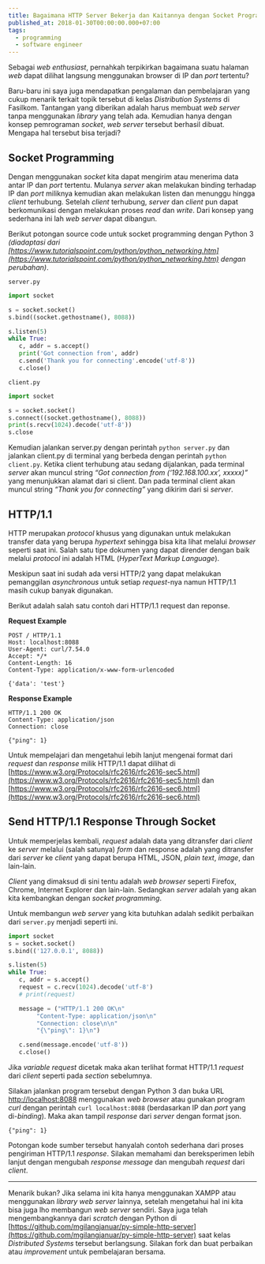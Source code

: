 ```yaml
---
title: Bagaimana HTTP Server Bekerja dan Kaitannya dengan Socket Programming
published_at: 2018-01-30T00:00:00.000+07:00
tags:
  - programming
  - software engineer
---
```


Sebagai *web enthusiast*, pernahkah terpikirkan bagaimana suatu halaman *web* dapat dilihat langsung menggunakan browser di IP dan *port* tertentu?

Baru-baru ini saya juga mendapatkan pengalaman dan pembelajaran yang cukup menarik terkait topik tersebut di kelas *Distribution Systems* di Fasilkom. Tantangan yang diberikan adalah harus membuat *web server* tanpa menggunakan *library* yang telah ada. Kemudian hanya dengan konsep pemrograman *socket*, *web server* tersebut berhasil dibuat. Mengapa hal tersebut bisa terjadi?

## Socket Programming

Dengan menggunakan *socket* kita dapat mengirim atau menerima data antar IP dan *port* tertentu. Mulanya *server* akan melakukan binding terhadap IP dan *port* miliknya kemudian akan melakukan listen dan menunggu hingga *client* terhubung. Setelah *client* terhubung, *server* dan *client* pun dapat berkomunikasi dengan melakukan proses *read* dan *write*. Dari konsep yang sederhana ini lah *web server* dapat dibangun.

Berikut potongan source code untuk socket programming dengan Python 3 *(diadaptasi dari [https://www.tutorialspoint.com/python/python_networking.htm](https://www.tutorialspoint.com/python/python_networking.htm) dengan perubahan)*.

`server.py`

```python
import socket

s = socket.socket()
s.bind((socket.gethostname(), 8088))

s.listen(5)
while True:
   c, addr = s.accept()
   print('Got connection from', addr)
   c.send('Thank you for connecting'.encode('utf-8'))
   c.close()
```

`client.py`

```python
import socket

s = socket.socket()
s.connect((socket.gethostname(), 8088))
print(s.recv(1024).decode('utf-8'))
s.close
```

Kemudian jalankan server.py dengan perintah `python server.py` dan jalankan client.py di terminal yang berbeda dengan perintah `python client.py`. Ketika client terhubung atau sedang dijalankan, pada terminal *server* akan muncul string *“Got connection from (‘192.168.100.xx’, xxxxx)”* yang menunjukkan alamat dari si client. Dan pada terminal client akan muncul string *“Thank you for connecting”* yang dikirim dari si *server*.

## HTTP/1.1

HTTP merupakan *protocol* khusus yang digunakan untuk melakukan transfer data yang berupa *hypertext* sehingga bisa kita lihat melalui *browser* seperti saat ini. Salah satu tipe dokumen yang dapat dirender dengan baik melalui *protocol* ini adalah HTML (*HyperText Markup Language*).

Meskipun saat ini sudah ada versi HTTP/2 yang dapat melakukan pemanggilan *asynchronous* untuk setiap *request*-nya namun HTTP/1.1 masih cukup banyak digunakan.

Berikut adalah salah satu contoh dari HTTP/1.1 request dan reponse.

**Request Example**

```shell
POST / HTTP/1.1
Host: localhost:8088
User-Agent: curl/7.54.0
Accept: */*
Content-Length: 16
Content-Type: application/x-www-form-urlencoded

{'data': 'test'}
```

**Response Example**

```shell
HTTP/1.1 200 OK
Content-Type: application/json
Connection: close

{"ping": 1}
```

Untuk mempelajari dan mengetahui lebih lanjut mengenai format dari *request* dan *response* milik HTTP/1.1 dapat dilihat di [https://www.w3.org/Protocols/rfc2616/rfc2616-sec5.html](https://www.w3.org/Protocols/rfc2616/rfc2616-sec5.html) dan [https://www.w3.org/Protocols/rfc2616/rfc2616-sec6.html](https://www.w3.org/Protocols/rfc2616/rfc2616-sec6.html)

## Send HTTP/1.1 Response Through Socket

Untuk memperjelas kembali, *request* adalah data yang ditransfer dari *client* ke *server* melalui (salah satunya) *form* dan response adalah yang ditransfer dari *server* ke *client* yang dapat berupa HTML, JSON, *plain text*, *image*, dan lain-lain.

*Client* yang dimaksud di sini tentu adalah *web browser* seperti Firefox, Chrome, Internet Explorer dan lain-lain. Sedangkan *server* adalah yang akan kita kembangkan dengan *socket programming*.

Untuk membangun *web server* yang kita butuhkan adalah sedikit perbaikan dari `server.py` menjadi seperti ini.

```python
import socket
s = socket.socket()
s.bind(('127.0.0.1', 8088))

s.listen(5)
while True:
   c, addr = s.accept()
   request = c.recv(1024).decode('utf-8')
   # print(request)

   message = ("HTTP/1.1 200 OK\n"
        "Content-Type: application/json\n"
        "Connection: close\n\n"
        "{\"ping\": 1}\n")

   c.send(message.encode('utf-8'))
   c.close()
```

Jika *variable request* dicetak maka akan terlihat format HTTP/1.1 *request* dari *client* seperti pada *section* sebelumnya.

Silakan jalankan program tersebut dengan Python 3 dan buka URL [http://localhost:8088](http://localhost:8088) menggunakan *web browser* atau gunakan program *curl* dengan perintah `curl localhost:8088` (berdasarkan IP dan *port* yang di-*binding*). Maka akan tampil *response* dari *server* dengan format json.

```shell
{"ping": 1}
```

Potongan kode sumber tersebut hanyalah contoh sederhana dari proses pengiriman HTTP/1.1 *response*. Silakan memahami dan bereksperimen lebih lanjut dengan mengubah *response message* dan mengubah *request* dari *client*.

---

Menarik bukan? Jika selama ini kita hanya menggunakan XAMPP atau menggunakan *library web server* lainnya, setelah mengetahui hal ini kita bisa juga lho membangun *web server* sendiri. Saya juga telah mengembangkannya dari *scratch* dengan Python di [https://github.com/mgilangjanuar/py-simple-http-server](https://github.com/mgilangjanuar/py-simple-http-server) saat kelas *Distributed Systems* tersebut berlangsung. Silakan fork dan buat perbaikan atau *improvement* untuk pembelajaran bersama.
